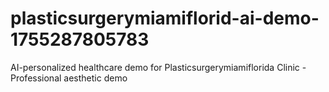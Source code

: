 # plasticsurgerymiamiflorid-ai-demo-1755287805783
AI-personalized healthcare demo for Plasticsurgerymiamiflorida Clinic - Professional aesthetic demo

